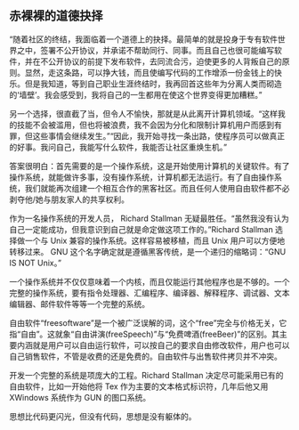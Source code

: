 ## 赤裸裸的道德抉择

“随着社区的终结，我面临着一个道德上的抉择。最简单的就是投身于专有软件世界之中，签署不公开协议，并承诺不帮助同行、同事。而且自己也很可能编写软件，并在不公开协议的前提下发布软件，去同流合污，迫使更多的人背叛自己的原则。显然，走这条路，可以挣大钱，而且使编写代码的工作增添一份金钱上的快乐。但是我知道，等到自己职业生涯终结时，我再回首这些年为分离人类而砌造的‘墙壁’。我会感受到，我将自己的一生都用在使这个世界变得更加糟糕。”

另一个选择，很直截了当，但令人不愉快，那就是从此离开计算机领域。“这样我的技能不会被滥用，但也将被浪费，我不会因为分化和限制计算机用户而感到有罪，但这些事情会继续发生。”“因此，我开始寻找一条出路，使程序员可以做真正的好事。我问自己，我能写什么软件，我能否让社区重焕生机。”

答案很明白：首先需要的是一个操作系统，这是开始使用计算机的关键软件。有了操作系统，就能做许多事，没有操作系统，计算机都无法运行。有了自由操作系统，我们就能再次组建一个相互合作的黑客社区。而且任何人使用自由软件都不必剥夺他/她与朋友家人的共享权利。

作为一名操作系统的开发人员， Richard Stallman
无疑最胜任。“虽然我没有认为自己一定能成功，但我意识到自己就是命定做这项工作的。”Richard
Stallman 选择做一个与 Unix 兼容的操作系统。这样容易被移植，而且 Unix
用户可以方便地转移过来。 GNU
这个名字确定就是遵循黑客传统，是一个递归的缩略词：“GNU IS NOT Unix。”

一个操作系统并不仅仅意味着一个内核，而且仅能运行其他程序也是不够的。一个完整的操作系统，要有指令处理器、汇编程序、编译器、解释程序、调试器、文本编辑器、邮件软件等等一个完整的系统。

自由软件“freesoftware”是一个被广泛误解的词，这个“free”完全与价格无关，它指“自由”。这就象“自由讲演(freeSpeech)”与“免费啤酒(freeBeer)”的区别。其主要内涵就是用户可以自由运行软件，可以按自己的要求自由修改软件，用户也可以自己销售软件，不管是收费的还是免费的。自由软件与出售软件拷贝并不冲突。

开发一个完整的系统是项庞大的工程。Richard Stallman
决定尽可能采用已有的自由软件，比如一开始他将 Tex
作为主要的文本格式标识符，几年后他又用 XWindows 系统作为 GUN
的图口系统。

思想比代码更闪光，但没有代码，思想是没有躯体的。
